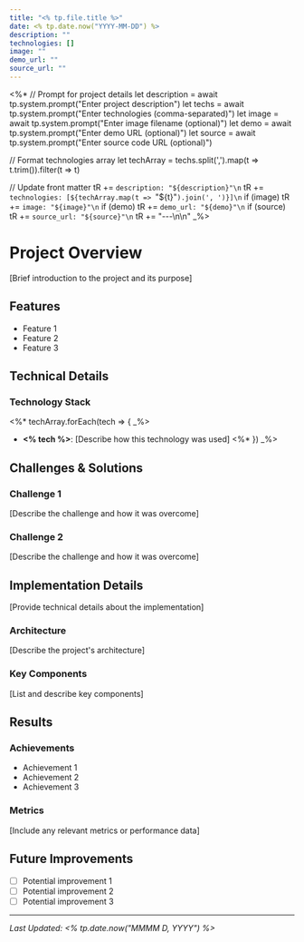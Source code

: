```yaml
---
title: "<% tp.file.title %>"
date: <% tp.date.now("YYYY-MM-DD") %>
description: ""
technologies: []
image: ""
demo_url: ""
source_url: ""
---
```


<%*
// Prompt for project details
let description = await tp.system.prompt("Enter project description")
let techs = await tp.system.prompt("Enter technologies (comma-separated)")
let image = await tp.system.prompt("Enter image filename (optional)")
let demo = await tp.system.prompt("Enter demo URL (optional)")
let source = await tp.system.prompt("Enter source code URL (optional)")

// Format technologies array
let techArray = techs.split(',').map(t => t.trim()).filter(t => t)

// Update front matter
tR += `description: "${description}"\n`
tR += `technologies: [${techArray.map(t => `"${t}"`).join(', ')}]\n`
if (image) tR += `image: "${image}"\n`
if (demo) tR += `demo_url: "${demo}"\n`
if (source) tR += `source_url: "${source}"\n`
tR += "---\n\n"
_%>

# Project Overview

[Brief introduction to the project and its purpose]

## Features

- Feature 1
- Feature 2
- Feature 3

## Technical Details

### Technology Stack

<%* techArray.forEach(tech => { _%>
- **<% tech %>**: [Describe how this technology was used]
<%* }) _%>

## Challenges & Solutions

### Challenge 1
[Describe the challenge and how it was overcome]

### Challenge 2
[Describe the challenge and how it was overcome]

## Implementation Details

[Provide technical details about the implementation]

### Architecture

[Describe the project's architecture]

### Key Components

[List and describe key components]

## Results

### Achievements

- Achievement 1
- Achievement 2
- Achievement 3

### Metrics

[Include any relevant metrics or performance data]

## Future Improvements

- [ ] Potential improvement 1
- [ ] Potential improvement 2
- [ ] Potential improvement 3

---
*Last Updated: <% tp.date.now("MMMM D, YYYY") %>*
